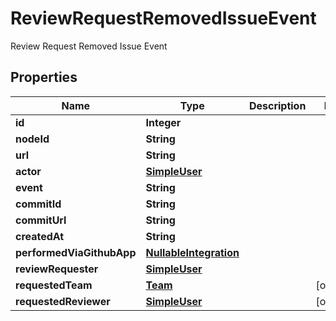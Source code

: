 

# ReviewRequestRemovedIssueEvent

Review Request Removed Issue Event

## Properties

| Name | Type | Description | Notes |
|------------ | ------------- | ------------- | -------------|
|**id** | **Integer** |  |  |
|**nodeId** | **String** |  |  |
|**url** | **String** |  |  |
|**actor** | [**SimpleUser**](SimpleUser.md) |  |  |
|**event** | **String** |  |  |
|**commitId** | **String** |  |  |
|**commitUrl** | **String** |  |  |
|**createdAt** | **String** |  |  |
|**performedViaGithubApp** | [**NullableIntegration**](NullableIntegration.md) |  |  |
|**reviewRequester** | [**SimpleUser**](SimpleUser.md) |  |  |
|**requestedTeam** | [**Team**](Team.md) |  |  [optional] |
|**requestedReviewer** | [**SimpleUser**](SimpleUser.md) |  |  [optional] |



